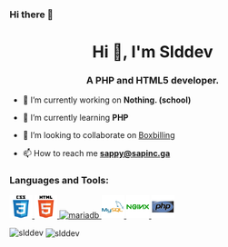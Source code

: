 ### Hi there 👋

<h1 align="center">Hi 👋, I'm Slddev</h1>
<h3 align="center">A PHP and HTML5 developer.</h3>

- 🔭 I’m currently working on **Nothing. (school)**

- 🌱 I’m currently learning **PHP**

- 👯 I’m looking to collaborate on [Boxbilling](https://github.com/boxbilling/boxbilling)

- 📫 How to reach me **sappy@sapinc.ga**


<h3 align="left">Languages and Tools:</h3>
<p align="left"> <a href="https://www.w3schools.com/css/" target="_blank"> <img src="https://raw.githubusercontent.com/devicons/devicon/master/icons/css3/css3-original-wordmark.svg" alt="css3" width="40" height="40"/> </a> <a href="https://www.w3.org/html/" target="_blank"> <img src="https://raw.githubusercontent.com/devicons/devicon/master/icons/html5/html5-original-wordmark.svg" alt="html5" width="40" height="40"/> </a> <a href="https://mariadb.org/" target="_blank"> <img src="https://www.vectorlogo.zone/logos/mariadb/mariadb-icon.svg" alt="mariadb" width="40" height="40"/> </a> <a href="https://www.mysql.com/" target="_blank"> <img src="https://raw.githubusercontent.com/devicons/devicon/master/icons/mysql/mysql-original-wordmark.svg" alt="mysql" width="40" height="40"/> </a> <a href="https://www.nginx.com" target="_blank"> <img src="https://raw.githubusercontent.com/devicons/devicon/master/icons/nginx/nginx-original.svg" alt="nginx" width="40" height="40"/> </a> <a href="https://www.php.net" target="_blank"> <img src="https://raw.githubusercontent.com/devicons/devicon/master/icons/php/php-original.svg" alt="php" width="40" height="40"/> </a> </p>

<p><img align="left" src="https://github-readme-stats.vercel.app/api/top-langs?username=slddev&show_icons=true&theme=synthwave&locale=en&layout=compact" alt="slddev" /></p>

<p>&nbsp;<img align="center" src="https://github-readme-stats.vercel.app/api?username=slddev&show_icons=true&theme=synthwave&locale=en" alt="slddev" /></p>

